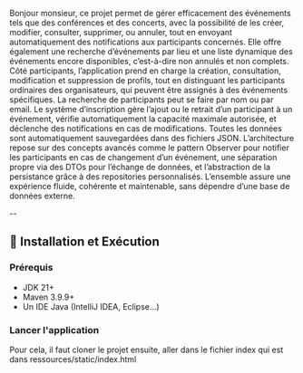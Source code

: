 Bonjour monsieur, ce projet permet de gérer efficacement des événements tels que des conférences et des concerts, avec la possibilité de les créer, modifier, consulter, supprimer, ou annuler, tout en envoyant automatiquement des notifications aux participants concernés. Elle offre également une recherche d’événements par lieu et une liste dynamique des événements encore disponibles, c’est-à-dire non annulés et non complets. Côté participants, l’application prend en charge la création, consultation, modification et suppression de profils, tout en distinguant les participants ordinaires des organisateurs, qui peuvent être assignés à des événements spécifiques. La recherche de participants peut se faire par nom ou par email. Le système d’inscription gère l’ajout ou le retrait d’un participant à un événement, vérifie automatiquement la capacité maximale autorisée, et déclenche des notifications en cas de modifications. Toutes les données sont automatiquement sauvegardées dans des fichiers JSON. L’architecture repose sur des concepts avancés comme le pattern Observer pour notifier les participants en cas de changement d’un événement, une séparation propre via des DTOs pour l’échange de données, et l’abstraction de la persistance grâce à des repositories personnalisés. L’ensemble assure une expérience fluide, cohérente et maintenable, sans dépendre d’une base de données externe.




--

## 🚀 Installation et Exécution

### Prérequis
- JDK 21+
- Maven 3.9.9+
- Un IDE Java (IntelliJ IDEA, Eclipse…)

### Lancer l'application

Pour cela, il faut cloner le projet ensuite, aller dans le fichier index qui est dans ressources/static/index.html

